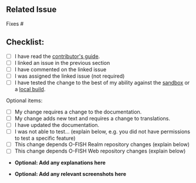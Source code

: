 ## Related Issue
<!--- If suggesting a new feature or change, please discuss it in an issue first -->
<!--- Please link to the issue by adding the issue number after the #: -->

Fixes #

## Checklist:
<!--- Please check off any appropriate boxes by replacing the whitespace with an `x` in the box -->
- [ ] I have read the [contributor's guide](https://wildaid.github.io/contribute/index.html).
- [ ] I linked an issue in the previous section
- [ ] I have commented on the linked issue
- [ ] I was assigned the linked issue (not required)
- [ ] I have tested the change to the best of my ability against the [sandbox](https://wildaid.github.io/contribute/sandbox.html) or a [local build](https://wildaid.github.io/build).

Optional items:
<!--- Please check off any appropriate boxes by replacing the whitespace with an `x` in the box -->
- [ ] My change requires a change to the documentation.
- [ ] My change adds new text and requires a change to translations.
- [ ] I have updated the documentation.
- [ ] I was not able to test... (explain below, e.g. you did not have permissions to test a specific feature)
- [ ] This change depends O-FISH Realm repository changes (explain below)
- [ ] This change depends O-FISH Web repository changes (explain below)

* **Optional: Add any explanations here** 



* **Optional: Add any relevant screenshots here** 



